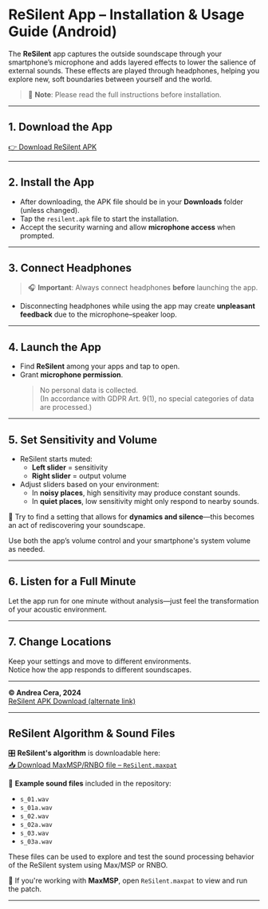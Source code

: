 
# ReSilent App – Installation & Usage Guide (Android)

The **ReSilent** app captures the outside soundscape through your smartphone’s microphone and adds layered effects to lower the salience of external sounds. These effects are played through headphones, helping you explore new, soft boundaries between yourself and the world.

> 📌 **Note**: Please read the full instructions before installation.

---

## 1. Download the App

[👉 Download ReSilent APK](https://github.com/resilencerepo/resilence_main/blob/main/andrea%20cera%20android%20app/Resilent%20APP/resilent.apk)

---

## 2. Install the App

- After downloading, the APK file should be in your **Downloads** folder (unless changed).
- Tap the `resilent.apk` file to start the installation.
- Accept the security warning and allow **microphone access** when prompted.

---

## 3. Connect Headphones

> 🎧 **Important**: Always connect headphones **before** launching the app.

- Disconnecting headphones while using the app may create **unpleasant feedback** due to the microphone–speaker loop.

---

## 4. Launch the App

- Find **ReSilent** among your apps and tap to open.
- Grant **microphone permission**.  
  > No personal data is collected.  
  > (In accordance with GDPR Art. 9(1), no special categories of data are processed.)

---

## 5. Set Sensitivity and Volume

- ReSilent starts muted:  
  - **Left slider** = sensitivity  
  - **Right slider** = output volume
- Adjust sliders based on your environment:
  - In **noisy places**, high sensitivity may produce constant sounds.
  - In **quiet places**, low sensitivity might only respond to nearby sounds.

🎯 Try to find a setting that allows for **dynamics and silence**—this becomes an act of rediscovering your soundscape.

Use both the app’s volume control and your smartphone's system volume as needed.

---

## 6. Listen for a Full Minute

Let the app run for one minute without analysis—just feel the transformation of your acoustic environment.

---

## 7. Change Locations

Keep your settings and move to different environments.  
Notice how the app responds to different soundscapes.

---

**© Andrea Cera, 2024**  
[ReSilent APK Download (alternate link)](https://www.dropbox.com/scl/fi/yu7m5za9hf8audif1zcxk/resilent.apk?rlkey=yaf1d78f1b0mp6sop111vi2b4&st=isb5pjgi&dl=0)

---

## ReSilent Algorithm & Sound Files

🎛 **ReSilent's algorithm** is downloadable here:  
[📥 Download MaxMSP/RNBO file – `ReSilent.maxpat`](./ReSilent.maxpat)

🎵 **Example sound files** included in the repository:

- `s_01.wav`  
- `s_01a.wav`  
- `s_02.wav`  
- `s_02a.wav`  
- `s_03.wav`  
- `s_03a.wav`

These files can be used to explore and test the sound processing behavior of the ReSilent system using Max/MSP or RNBO.

🧠 If you're working with **MaxMSP**, open `ReSilent.maxpat` to view and run the patch.

---